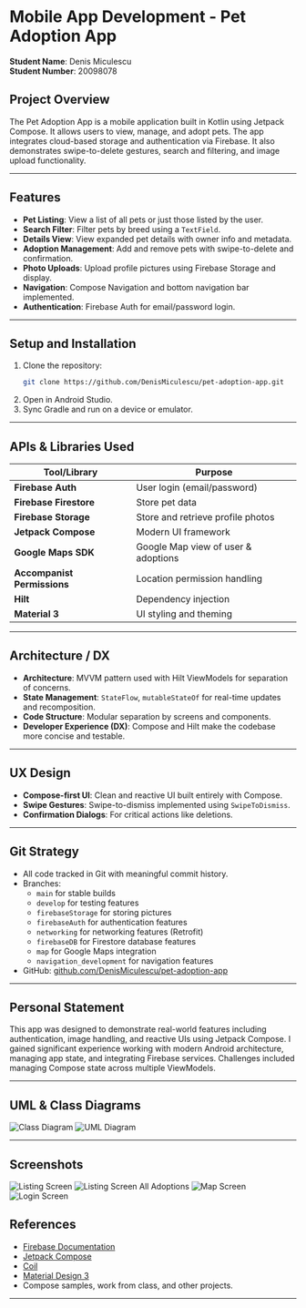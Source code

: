 # Mobile App Development - Pet Adoption App

**Student Name**: Denis Miculescu  
**Student Number**: 20098078

## Project Overview

The Pet Adoption App is a mobile application built in Kotlin using Jetpack Compose. 
It allows users to view, manage, and adopt pets. The app integrates cloud-based storage and authentication via Firebase. 
It also demonstrates swipe-to-delete gestures, search and filtering, and image upload functionality.

---

## Features

- **Pet Listing**: View a list of all pets or just those listed by the user.
- **Search Filter**: Filter pets by breed using a `TextField`.
- **Details View**: View expanded pet details with owner info and metadata.
- **Adoption Management**: Add and remove pets with swipe-to-delete and confirmation.
- **Photo Uploads**: Upload profile pictures using Firebase Storage and display.
- **Navigation**: Compose Navigation and bottom navigation bar implemented.
- **Authentication**: Firebase Auth for email/password login.

---

## Setup and Installation

1. Clone the repository:
    ```bash
    git clone https://github.com/DenisMiculescu/pet-adoption-app.git
    ```
2. Open in Android Studio.
3. Sync Gradle and run on a device or emulator.

---

## APIs & Libraries Used

| Tool/Library                | Purpose                             |
|-----------------------------|-------------------------------------|
| **Firebase Auth**           | User login (email/password)         |
| **Firebase Firestore**      | Store pet data                      |
| **Firebase Storage**        | Store and retrieve profile photos   |
| **Jetpack Compose**         | Modern UI framework                 |
| **Google Maps SDK**         | Google Map view of user & adoptions |
| **Accompanist Permissions** | Location permission handling        |
| **Hilt**                    | Dependency injection                |
| **Material 3**              | UI styling and theming              |

---

## Architecture / DX

- **Architecture**: MVVM pattern used with Hilt ViewModels for separation of concerns.
- **State Management**: `StateFlow`, `mutableStateOf` for real-time updates and recomposition.
- **Code Structure**: Modular separation by screens and components.
- **Developer Experience (DX)**: Compose and Hilt make the codebase more concise and testable.

---

## UX Design

- **Compose-first UI**: Clean and reactive UI built entirely with Compose.
- **Swipe Gestures**: Swipe-to-dismiss implemented using `SwipeToDismiss`.
- **Confirmation Dialogs**: For critical actions like deletions.

---

## Git Strategy

- All code tracked in Git with meaningful commit history.
- Branches:
   - `main` for stable builds
   - `develop` for testing features
   - `firebaseStorage` for storing pictures
   - `firebaseAuth` for authentication features
   - `networking` for networking features (Retrofit)
   - `firebaseDB` for Firestore database features
   - `map` for Google Maps integration
   - `navigation_development` for navigation features
- GitHub: [github.com/DenisMiculescu/pet-adoption-app](https://github.com/DenisMiculescu/pet-adoption-app)

---

## Personal Statement

This app was designed to demonstrate real-world features including authentication, image handling, and reactive UIs using Jetpack Compose. 
I gained significant experience working with modern Android architecture, managing app state, and integrating Firebase services. 
Challenges included managing Compose state across multiple ViewModels.

---

## UML & Class Diagrams

![Class Diagram](screenshots/adoption_model.png)
![UML Diagram](screenshots/uml_diagram.png)

---

## Screenshots
![Listing Screen](screenshots/listing_screen.png)
![Listing Screen All Adoptions](screenshots/listing_screen_all.png)
![Map Screen](screenshots/map_screen.png)
![Login Screen](screenshots/login_screen.png)


## References

- [Firebase Documentation](https://firebase.google.com/docs)
- [Jetpack Compose](https://developer.android.com/jetpack/compose)
- [Coil](https://coil-kt.github.io/coil/)
- [Material Design 3](https://m3.material.io/)
- Compose samples, work from class, and other projects.

---

